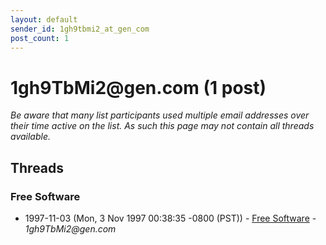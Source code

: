 ```yaml
---
layout: default
sender_id: 1gh9tbmi2_at_gen_com
post_count: 1
---
```


# 1gh9TbMi2<span>@</span>gen.com (1 post)

_Be aware that many list participants used multiple email addresses over their time active on the list. As such this page may not contain all threads available._

## Threads

### Free Software
+ 1997-11-03 (Mon, 3 Nov 1997 00:38:35 -0800 (PST)) - [Free Software](/archive/1997/11/429e4607d188e2cf2004e7467b3133c7362a6261d34ad4dd47c09be58a0ee895) - _1gh9TbMi2@gen.com_

